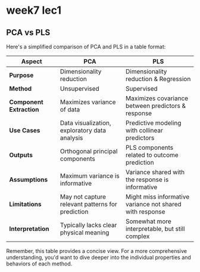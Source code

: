 # week7 lec1
## PCA vs PLS
Here's a simplified comparison of PCA and PLS in a table format:

| Aspect                  | PCA                                | PLS                                            |
|-------------------------|------------------------------------|------------------------------------------------|
| **Purpose**             | Dimensionality reduction           | Dimensionality reduction & Regression          |
| **Method**              | Unsupervised                       | Supervised                                     |
| **Component Extraction**| Maximizes variance of data         | Maximizes covariance between predictors & response |
| **Use Cases**           | Data visualization, exploratory data analysis | Predictive modeling with collinear predictors |
| **Outputs**             | Orthogonal principal components    | PLS components related to outcome prediction   |
| **Assumptions**         | Maximum variance is informative    | Variance shared with the response is informative |
| **Limitations**         | May not capture relevant patterns for prediction | Might miss informative variance not shared with response |
| **Interpretation**      | Typically lacks clear physical meaning | Somewhat more interpretable, but still complex |

Remember, this table provides a concise view. For a more comprehensive understanding, you'd want to dive deeper into the individual properties and behaviors of each method.